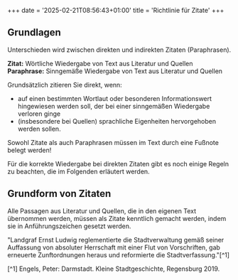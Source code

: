 +++
date = '2025-02-21T08:56:43+01:00'
title = 'Richtlinie für Zitate'
+++
## Grundlagen
Unterschieden wird zwischen direkten und indirekten Zitaten (Paraphrasen).

**Zitat:** Wörtliche Wiedergabe von Text aus Literatur und Quellen<br>
**Paraphrase:** Sinngemäße Wiedergabe von Text aus Literatur und Quellen

Grundsätzlich zitieren Sie direkt, wenn:
- auf einen bestimmten Wortlaut oder besonderen Informationswert hingewiesen werden soll, der bei einer sinngemäßen Wiedergabe verloren ginge
- (insbesondere bei Quellen) sprachliche Eigenheiten hervorgehoben werden sollen.

Sowohl Zitate als auch Paraphrasen müssen im Text durch eine Fußnote belegt werden!

Für die korrekte Wiedergabe bei direkten Zitaten gibt es noch einige Regeln zu beachten, die im Folgenden erläutert werden.

## Grundform von Zitaten
Alle Passagen aus Literatur und Quellen, die in den eigenen Text übernommen werden, müssen als Zitate kenntlich gemacht werden, indem sie in Anführungszeichen gesetzt werden.

"Landgraf Ernst Ludwig reglementierte die Stadtverwaltung gemäß seiner Auffassung von absoluter Herrschaft mit einer Flut von Vorschriften, gab erneuerte Zunftordnungen heraus und reformierte die Stadtverfassung."[^1]

[^1] Engels, Peter: Darmstadt. Kleine Stadtgeschichte, Regensburg 2019.
